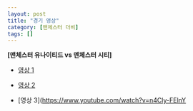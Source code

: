 ```yaml
---
layout: post
title: "경기 영상"
category: [맨체스터 더비]
tags: []
---
```


**[맨체스터 유나이티드 vs 멘체스터 시티]**

* [영상 1](https://www.youtube.com/watch?v=QEDkfDuyFto)

* [영상 2](https://www.youtube.com/watch?v=rTKRxavpdQ8)

* [영상 3](https://www.youtube.com/watch?v=n4Cly-FElnY 

 
 


